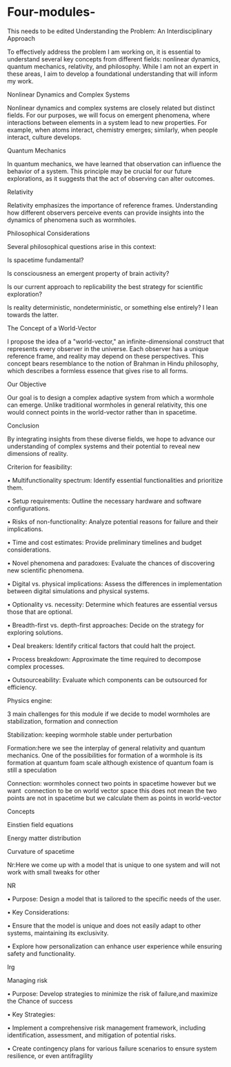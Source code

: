# Four-modules-

This needs to be edited 
Understanding the Problem: An Interdisciplinary Approach


To effectively address the problem I am working on, it is essential to understand several key concepts from different fields: nonlinear dynamics, quantum mechanics, relativity, and philosophy. While I am not an expert in these areas, I aim to develop a foundational understanding that will inform my work.


Nonlinear Dynamics and Complex Systems

Nonlinear dynamics and complex systems are closely related but distinct fields. For our purposes, we will focus on emergent phenomena, where interactions between elements in a system lead to new properties. For example, when atoms interact, chemistry emerges; similarly, when people interact, culture develops.


Quantum Mechanics

In quantum mechanics, we have learned that observation can influence the behavior of a system. This principle may be crucial for our future explorations, as it suggests that the act of observing can alter outcomes.


Relativity

Relativity emphasizes the importance of reference frames. Understanding how different observers perceive events can provide insights into the dynamics of phenomena such as wormholes.


Philosophical Considerations

Several philosophical questions arise in this context:


Is spacetime fundamental?

Is consciousness an emergent property of brain activity?

Is our current approach to replicability the best strategy for scientific exploration?

Is reality deterministic, nondeterministic, or something else entirely? I lean towards the latter.

The Concept of a World-Vector

I propose the idea of a "world-vector," an infinite-dimensional construct that represents every observer in the universe. Each observer has a unique reference frame, and reality may depend on these perspectives. This concept bears resemblance to the notion of Brahman in Hindu philosophy, which describes a formless essence that gives rise to all forms.


Our Objective

Our goal is to design a complex adaptive system from which a wormhole can emerge. Unlike traditional wormholes in general relativity, this one would connect points in the world-vector rather than in spacetime.


Conclusion

By integrating insights from these diverse fields, we hope to advance our understanding of complex systems and their potential to reveal new dimensions of reality.









Criterion for feasibility:



• Multifunctionality spectrum: Identify essential functionalities and prioritize them.


• Setup requirements: Outline the necessary hardware and software configurations.


• Risks of non-functionality: Analyze potential reasons for failure and their implications.


• Time and cost estimates: Provide preliminary timelines and budget considerations.


• Novel phenomena and paradoxes: Evaluate the chances of discovering new scientific phenomena.


• Digital vs. physical implications: Assess the differences in implementation between digital simulations and physical systems.


• Optionality vs. necessity: Determine which features are essential versus those that are optional.


• Breadth-first vs. depth-first approaches: Decide on the strategy for exploring solutions.


• Deal breakers: Identify critical factors that could halt the project.


• Process breakdown: Approximate the time required to decompose complex processes.


• Outsourceability: Evaluate which components can be outsourced for efficiency.




Physics engine:



3 main challenges for this module if we decide to model wormholes are stabilization, formation and connection




Stabilization: keeping wormhole stable under perturbation 



Formation:here we see the interplay of general relativity and quantum mechanics. One of the possibilities for formation of a wormhole is its formation at quantum foam scale although existence of quantum foam is still a speculation 




Connection: wormholes connect two points in spacetime however but we want  connection to be on world vector space this does not mean the two points are not in spacetime but we calculate them as points in world-vector 




Concepts 

Einstien field equations 


Energy matter distribution 


Curvature of spacetime 


Nr:Here we come up with a model that is unique to one system and will not work with small tweaks for other


NR


• Purpose: Design a model that is tailored to the specific needs of the user.


• Key Considerations:


• Ensure that the model is unique and does not easily adapt to other systems, maintaining its exclusivity.


• Explore how personalization can enhance user experience while ensuring safety and functionality.




Irg

Managing risk

• Purpose: Develop strategies to minimize the risk of failure,and maximize the Chance of success 


• Key Strategies:


• Implement a comprehensive risk management framework, including identification, assessment, and mitigation of potential risks.


• Create contingency plans for various failure scenarios to ensure system resilience, or even antifragility 






